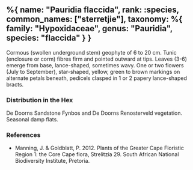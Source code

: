 %{
    name: "Pauridia flaccida",
    rank: :species,
    common_names: ["sterretjie"],
    taxonomy: %{
        family: "Hypoxidaceae",
        genus: "Pauridia",
        species: "flaccida"
    }
}
---

Cormous (swollen underground stem) geophyte of 6 to 20 cm. Tunic (enclosure or corm) fibres firm and pointed outward
at tips. Leaves (3-6) emerge from base, lance-shaped, sometimes wavy. One or two flowers (July to September), star-shaped,
yellow, green to brown markings on alternate petals beneath, pedicels clasped in 1 or 2 papery lance-shaped bracts.

<!-- read more -->

### Distribution in the Hex

De Doorns Sandstone Fynbos and De Doorns Renosterveld vegetation. Seasonal damp flats.

### References

* Manning, J. & Goldblatt, P. 2012. Plants of the Greater Cape Floristic Region 1: the Core Cape flora, Strelitzia 29. South African National Biodiversity Institute, Pretoria.